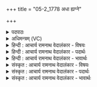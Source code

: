 +++
title = "05-2_1778 अधा ह्यग्ने"

+++
<details><summary>पदपाठः</summary>

अ꣡ध꣢꣯। हि। अग्ने। क्र꣡तोः꣢꣯। भ꣣द्र꣡स्य꣢। द꣡क्ष꣢꣯स्य। सा꣣धोः꣢। र꣣थीः꣢। ऋ꣣त꣡स्य꣢। बृ꣣हतः꣢। ब꣣भू꣡थ꣢। १७७८।
</details>

<details><summary>अधिमन्त्रम् (VC)</summary>

- अग्निः
- वामदेवो गौतमः
- पदपङ्क्तिः
- पञ्चमः
</details>

<details><summary>हिन्दी : आचार्य रामनाथ वेदालंकार - विषयः</summary>

अगले मन्त्र में परमात्मा का वर्णन है।
</details>

<details><summary>हिन्दी : आचार्य रामनाथ वेदालंकार - पदार्थः</summary>

पदार्थान्वयभाषाः -  (अध) और हे (अग्ने) जीवन को उन्नत करनेवाले परमात्मदेव ! आप (भद्रस्य क्रतोः) शुभकर्म के, (साधोः दक्षस्य) साधु बल के और (बृहतः ऋतस्य) महान् सत्य के (रथीः) स्वामी (हि) निश्चय ही (बभूथ) हो ॥२॥
</details>

<details><summary>हिन्दी : आचार्य रामनाथ वेदालंकार - भावार्थः</summary>

भावार्थभाषाः -  जैसे जगदीश्वर श्रेष्ठ कर्म,बल और सत्य का अधिपति है,वैसे ही मनुष्यों को भी होना चाहिए ॥२॥
</details>

<details><summary>संस्कृत : आचार्य रामनाथ वेदालंकार - विषयः</summary>

अथ परमात्मानं वर्णयति।
</details>

<details><summary>संस्कृत : आचार्य रामनाथ वेदालंकार - पदार्थः</summary>

पदार्थान्वयभाषाः -  (अध) अथ,हे (अग्ने) जीवनोन्नायक परमात्मदेव ! त्वम् (भद्रस्य क्रतोः) शुभस्य कर्मणः (साधोः दक्षस्य) शोभनस्य बलस्य, (बृहतः ऋतस्य) महतः सत्यस्य च (रथीः) स्वामी (हि) निश्चयेन (बभूथ) बभूविथ।[अत्र‘बभूथाततन्थजगृभ्मववर्थेति निगमे’। अ० ७।२।६४ इति निपातनादिडभावः। ‘रथीः’ इत्यत्र ‘छन्दसीवनिपौ च वक्तव्यौ’ वा० ५।२।१२२ इति वार्तिकेन मत्वर्थे ई प्रत्ययः। ‘अधा’ इत्यत्र ‘निपातस्य च’। अ० ६।३।१३६ इत्यनेन दीर्घः]॥२॥२
</details>

<details><summary>संस्कृत : आचार्य रामनाथ वेदालंकार - भावार्थः</summary>

भावार्थभाषाः -  यथा जगदीश्वरः श्रेष्ठस्य कर्मणो बलस्य सत्यस्य चाधिपतिर्वर्तते तथैव मनुष्यैरपि भाव्यम् ॥२॥
</details>